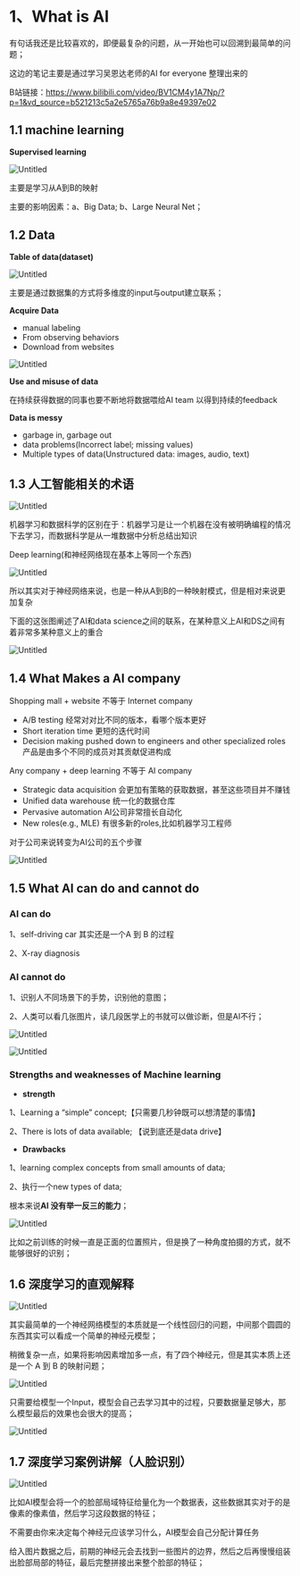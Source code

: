 # 1、What is AI

有句话我还是比较喜欢的，即便最复杂的问题，从一开始也可以回溯到最简单的问题；

这边的笔记主要是通过学习吴恩达老师的AI for everyone 整理出来的 

B站链接：https://www.bilibili.com/video/BV1CM4y1A7Np/?p=1&vd_source=b521213c5a2e5765a76b9a8e49397e02

## **1.1 machine learning**

**Supervised learning** 

![Untitled](https://prod-files-secure.s3.us-west-2.amazonaws.com/b1ceaf85-8a1d-462e-9601-93c8c54e7a10/0241c45c-0f51-4dce-9528-5666210e4d1e/Untitled.png)

主要是学习从A到B的映射

主要的影响因素：a、Big Data;  b、Large Neural Net；

## **1.2 Data**

**Table of data(dataset)**

![Untitled](https://prod-files-secure.s3.us-west-2.amazonaws.com/b1ceaf85-8a1d-462e-9601-93c8c54e7a10/2db38fa5-1968-462a-a4a0-30f7836fe196/Untitled.png)

主要是通过数据集的方式将多维度的input与output建立联系；

**Acquire Data**

- manual labeling
- From observing behaviors
- Download from websites

![Untitled](https://prod-files-secure.s3.us-west-2.amazonaws.com/b1ceaf85-8a1d-462e-9601-93c8c54e7a10/655f5438-eb7f-4378-98a6-22679e4143e3/Untitled.png)

**Use and misuse of data** 

在持续获得数据的同事也要不断地将数据喂给AI team 以得到持续的feedback

**Data is messy**

- garbage in, garbage out
- data problems(Incorrect label; missing values)
- Multiple types of data(Unstructured data: images, audio, text)

## **1.3 人工智能相关的术语**

![Untitled](https://prod-files-secure.s3.us-west-2.amazonaws.com/b1ceaf85-8a1d-462e-9601-93c8c54e7a10/a88d49b9-248c-40c9-a8ef-9ecf3731571e/Untitled.png)

机器学习和数据科学的区别在于：机器学习是让一个机器在没有被明确编程的情况下去学习，而数据科学是从一堆数据中分析总结出知识

Deep learning(和神经网络现在基本上等同一个东西)

![Untitled](https://prod-files-secure.s3.us-west-2.amazonaws.com/b1ceaf85-8a1d-462e-9601-93c8c54e7a10/bf4c8f2c-6986-4f90-a3ab-8a9ddf84c879/Untitled.png)

所以其实对于神经网络来说，也是一种从A到B的一种映射模式，但是相对来说更加复杂

下面的这张图阐述了AI和data science之间的联系，在某种意义上AI和DS之间有着非常多某种意义上的重合

![Untitled](https://prod-files-secure.s3.us-west-2.amazonaws.com/b1ceaf85-8a1d-462e-9601-93c8c54e7a10/c3486c48-4fd6-441a-ba36-df99e9749215/Untitled.png)

## 1.4 What Makes a AI company

Shopping mall + website 不等于 Internet company

- A/B testing 经常对对比不同的版本，看哪个版本更好
- Short iteration time 更短的迭代时间
- Decision making pushed down to engineers and other specialized roles 产品是由多个不同的成员对其贡献促进构成

Any company + deep learning 不等于 AI company

- Strategic data acquisition 会更加有策略的获取数据，甚至这些项目并不赚钱
- Unified data warehouse 统一化的数据仓库
- Pervasive automation AI公司非常擅长自动化
- New roles(e.g., MLE) 有很多新的roles,比如机器学习工程师

对于公司来说转变为AI公司的五个步骤

![Untitled](https://prod-files-secure.s3.us-west-2.amazonaws.com/b1ceaf85-8a1d-462e-9601-93c8c54e7a10/247eff1f-cff3-41b9-ba2e-0ea0a26513b5/Untitled.png)

## 1.5 What AI can do and cannot do

### AI can do

1、self-driving car  其实还是一个A 到 B 的过程

2、X-ray diagnosis

### AI cannot do

1、识别人不同场景下的手势，识别他的意图；

2、人类可以看几张图片，读几段医学上的书就可以做诊断，但是AI不行；

![Untitled](https://prod-files-secure.s3.us-west-2.amazonaws.com/b1ceaf85-8a1d-462e-9601-93c8c54e7a10/4d60e120-9efd-46b7-a7e6-d46e8487fef2/Untitled.png)

![Untitled](https://prod-files-secure.s3.us-west-2.amazonaws.com/b1ceaf85-8a1d-462e-9601-93c8c54e7a10/57b947ba-c1a8-46e9-a875-fe88551982be/Untitled.png)

### Strengths and weaknesses of Machine learning

- **strength**

1、Learning a “simple” concept;【只需要几秒钟既可以想清楚的事情】

2、There is lots of data available; 【说到底还是data drive】

- **Drawbacks**

1、learning complex concepts from small amounts of data;

2、执行一个new types of data;

根本来说**AI 没有举一反三的能力**；

![Untitled](https://prod-files-secure.s3.us-west-2.amazonaws.com/b1ceaf85-8a1d-462e-9601-93c8c54e7a10/7e723859-82eb-4749-87e0-85eb8e55ec53/Untitled.png)

比如之前训练的时候一直是正面的位置照片，但是换了一种角度拍摄的方式，就不能够很好的识别；

## 1.6 深度学习的直观解释

![Untitled](https://prod-files-secure.s3.us-west-2.amazonaws.com/b1ceaf85-8a1d-462e-9601-93c8c54e7a10/209c591b-34a1-427a-b816-6ac9885d74fb/Untitled.png)

其实最简单的一个神经网络模型的本质就是一个线性回归的问题，中间那个圆圆的东西其实可以看成一个简单的神经元模型；

稍微复杂一点，如果将影响因素增加多一点，有了四个神经元，但是其实本质上还是一个 A 到 B 的映射问题；

![Untitled](https://prod-files-secure.s3.us-west-2.amazonaws.com/b1ceaf85-8a1d-462e-9601-93c8c54e7a10/67ce9515-d073-4e32-b530-e2da6a3c57d2/Untitled.png)

只需要给模型一个Input，模型会自己去学习其中的过程，只要数据量足够大，那么模型最后的效果也会很大的提高；

![Untitled](https://prod-files-secure.s3.us-west-2.amazonaws.com/b1ceaf85-8a1d-462e-9601-93c8c54e7a10/25c0773e-cff8-4943-9c3d-fcf031e0caac/Untitled.png)

## 1.7 深度学习案例讲解（人脸识别）

![Untitled](https://prod-files-secure.s3.us-west-2.amazonaws.com/b1ceaf85-8a1d-462e-9601-93c8c54e7a10/5c5beae6-f87e-4154-ad55-3be85a73ba25/Untitled.png)

比如AI模型会将一个的脸部局域特征给量化为一个数据表，这些数据其实对于的是像素的像素值，然后学习这段数据的特征；

不需要由你来决定每个神经元应该学习什么，AI模型会自己分配计算任务

给入图片数据之后，前期的神经元会去找到一些图片的边界，然后之后再慢慢组装出脸部局部的特征，最后完整拼接出来整个脸部的特征；
